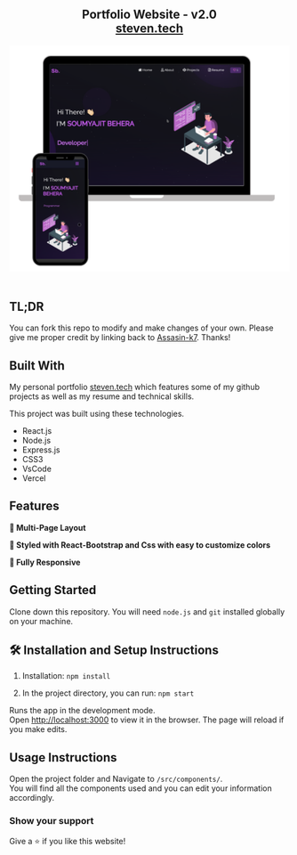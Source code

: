 <h2 align="center">
  Portfolio Website - v2.0<br/>
  <a href="https://stevenk7.vercel.app/" target="_blank">steven.tech</a>
</h2>
<div align="center">
  <img alt="Demo" src="./Images/readme-img1.png" />
</div>

<br/>


## TL;DR

You can fork this repo to modify and make changes of your own. Please give me proper credit by linking back to [Assasin-k7](https://github.com/assasin-k7/Portfolio). Thanks!

## Built With

My personal portfolio <a href="https://stevenk7.vercel.app/" target="_blank">steven.tech</a> which features some of my github projects as well as my resume and technical skills.<br/>

This project was built using these technologies.

- React.js
- Node.js
- Express.js
- CSS3
- VsCode
- Vercel

## Features

**📖 Multi-Page Layout**

**🎨 Styled with React-Bootstrap and Css with easy to customize colors**

**📱 Fully Responsive**

## Getting Started

Clone down this repository. You will need `node.js` and `git` installed globally on your machine.

## 🛠 Installation and Setup Instructions

1. Installation: `npm install`

2. In the project directory, you can run: `npm start`

Runs the app in the development mode.\
Open [http://localhost:3000](http://localhost:3000) to view it in the browser.
The page will reload if you make edits.

## Usage Instructions

Open the project folder and Navigate to `/src/components/`. <br/>
You will find all the components used and you can edit your information accordingly.

### Show your support

Give a ⭐ if you like this website!


